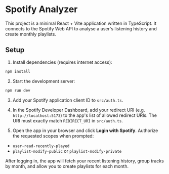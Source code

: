# Spotify Analyzer

This project is a minimal React + Vite application written in TypeScript. It connects to the Spotify Web API to analyse a user's listening history and create monthly playlists.

## Setup

1. Install dependencies (requires internet access):

```bash
npm install
```

2. Start the development server:

```bash
npm run dev
```

3. Add your Spotify application client ID to `src/auth.ts`.

4. In the Spotify Developer Dashboard, add your redirect URI (e.g. `http://localhost:5173`) to the app's list of allowed redirect URIs. The URI must exactly match `REDIRECT_URI` in `src/auth.ts`.

5. Open the app in your browser and click **Login with Spotify**. Authorize the requested scopes when prompted:


- `user-read-recently-played`
- `playlist-modify-public` or `playlist-modify-private`

After logging in, the app will fetch your recent listening history, group tracks by month, and allow you to create playlists for each month.
